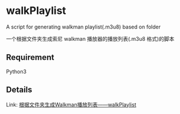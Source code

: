 # walkPlaylist

A script for generating walkman playlist(.m3u8) based on folder

一个根据文件夹生成索尼 walkman 播放器的播放列表(.m3u8 格式)的脚本

## Requirement

Python3

## Details

Link: [根据文件夹生成Walkman播放列表——walkPlaylist](https://www.ohmysites.com/repos/walkplaylist)
